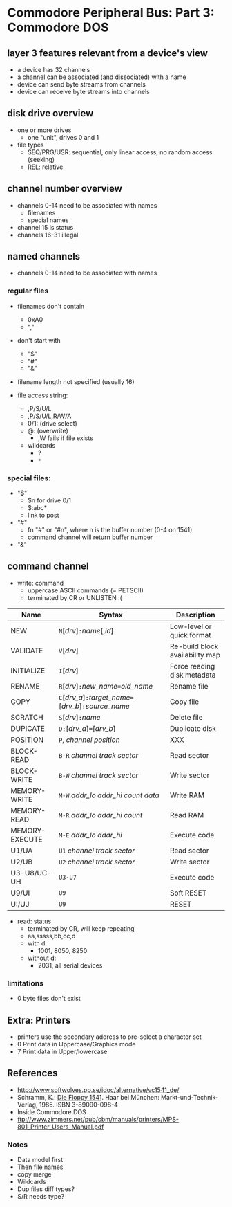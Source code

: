 # Commodore Peripheral Bus: Part 3: Commodore DOS

## layer 3 features relevant from a device's view

* a device has 32 channels
* a channel can be associated (and dissociated) with a name
* device can send byte streams from channels
* device can receive byte streams into channels

## disk drive overview

* one or more drives
	* one "unit", drives 0 and 1
* file types
	* SEQ/PRG/USR: sequential, only linear access, no random access (seeking)
	* REL: relative

<!--
* some drives:
	* subdirectories
	* partitions
	* burst commands
-->

## channel number overview

* channels 0-14 need to be associated with names
	* filenames
	* special names
* channel 15 is status
* channels 16-31 illegal

<!--
|      |                 |
|------|-----------------|
| 0    | implicit ,P,R   |
| 1    | implicit ,P,W   |
| 2-14 | files           |
| 15   | commands/status |
-->

## named channels

* channels 0-14 need to be associated with names

### regular files

* filenames don't contain
	* 0xA0
	* ","
* don't start with
	* "$"
	* "#"
	* "&"
* filename length not specified (usually 16)

* file access string:
	* ,P/S/U/L
	* ,P/S/U/L,R/W/A
	* 0/1: (drive select)
	* @: (overwrite)
		* ,W fails if file exists
	* wildcards
		* ?
		* `*`

### special files:
* "$"
	* $n for drive 0/1
	* $:abc*
	* link to post
* "#"
	* fn "#" or "#n", where n is the buffer number (0-4 on 1541)
	* command channel will return buffer number
* "&"

## command channel

* write: command
	* uppercase ASCII commands (= PETSCII)
	* terminated by CR or UNLISTEN :(

| Name           | Syntax                                                   | Description                     |
|----------------|----------------------------------------------------------|---------------------------------|
| NEW            | `N`[_drv_]`:`_name_[,_id_]                               | Low-level or quick format       |
| VALIDATE       | `V`[_drv_]                                               | Re-build block availability map |
| INITIALIZE     | `I`[_drv_]                                               | Force reading disk metadata     |
| RENAME         | `R`[_drv_]`:`_new_name_`=`_old_name_                     | Rename file                     |
| COPY           | `C`[_drv_a_]`:`_target_name_`=`[_drv_b_]`:`_source_name_ | Copy file                       |
| SCRATCH        | `S`[_drv_]`:`_name_                                      | Delete file                     |
| DUPICATE       | `D:`[_drv_a_]``=``[_drv_b_]                              | Duplicate disk                  |
| POSITION       | `P`, _channel_ _position_                                | XXX                             |
| BLOCK-READ     | `B-R` _channel_ _track_ _sector_                         | Read sector                     |
| BLOCK-WRITE    | `B-W` _channel_ _track_ _sector_                         | Write sector                    |
| MEMORY-WRITE   | `M-W` _addr_lo_ _addr_hi_ _count_ _data_                 | Write RAM                       |
| MEMORY-READ    | `M-R` _addr_lo_ _addr_hi_ _count_                        | Read RAM                        |
| MEMORY-EXECUTE | `M-E` _addr_lo_ _addr_hi_                                | Execute code                    |
| U1/UA          | `U1` _channel_ _track_ _sector_                          | Read sector                     |
| U2/UB          | `U2` _channel_ _track_ _sector_                          | Write sector                    |
| U3-U8/UC-UH    | `U3-U7`                                                  | Execute code                    |
| U9/UI          | `U9`                                                     | Soft RESET                      |
| U:/UJ          | `U9`                                                     | RESET                           |

* read: status
	* terminated by CR, will keep repeating
	* aa,sssss,bb,cc,d
	* with d:
		* 1001, 8050, 8250
	* without d:
		* 2031, all serial devices



	
<!--

10 open 1,8,15,"ui"
20 get#1,a$:?a$;:ifa$<>chr$(13)goto20
30 close 1
run

-->

### limitations

* 0 byte files don't exist

## Extra: Printers

* printers use the secondary address to pre-select a character set
* 0 Print data in Uppercase/Graphics mode
* 7 Print data in Upper/lowercase

## References

* http://www.softwolves.pp.se/idoc/alternative/vc1541_de/
* Schramm, K.: [Die Floppy 1541](https://spiro.trikaliotis.net/Book#vic1541). Haar bei München: Markt-und-Technik-Verlag, 1985. ISBN 3-89090-098-4
* Inside Commodore DOS
* ftp://www.zimmers.net/pub/cbm/manuals/printers/MPS-801_Printer_Users_Manual.pdf


### Notes

* Data model first
* Then file names
* copy merge
* Wildcards
* Dup files diff types?
* S/R needs type?

